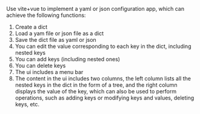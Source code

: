 Use vite+vue to implement a yaml or json configuration app, which can achieve the following functions:
1. Create a dict
2. Load a yam file or json file as a dict
3. Save the dict file as yaml or json
4. You can edit the value corresponding to each key in the dict, including nested keys
5. You can add keys (including nested ones)
6. You can delete keys
7. The ui includes a menu bar
8. The content in the ui includes two columns, the left column lists all the nested keys in the dict in the form of a tree, and the right column displays the value of the key, which can also be used to perform operations, such as adding keys or modifying keys and values, deleting keys, etc.